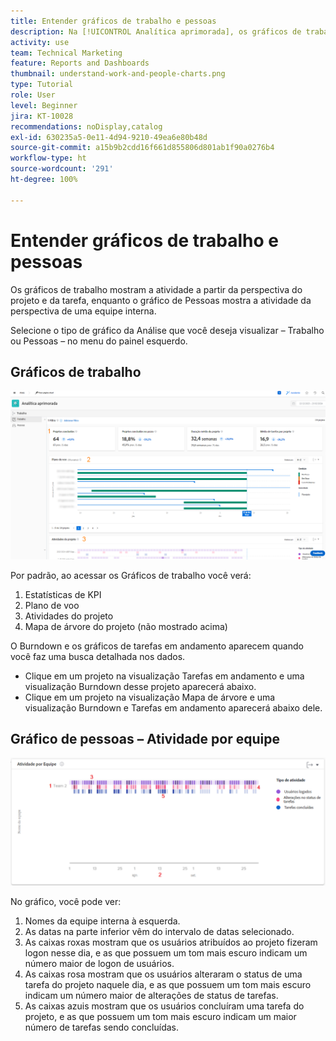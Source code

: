 ```yaml
---
title: Entender gráficos de trabalho e pessoas
description: Na [!UICONTROL Analítica aprimorada], os gráficos de trabalho mostram a atividade da perspectiva do projeto e da tarefa, enquanto os gráficos de pessoas mostram a atividade da perspectiva de uma equipe interna.
activity: use
team: Technical Marketing
feature: Reports and Dashboards
thumbnail: understand-work-and-people-charts.png
type: Tutorial
role: User
level: Beginner
jira: KT-10028
recommendations: noDisplay,catalog
exl-id: 630235a5-0e11-4d94-9210-49ea6e80b48d
source-git-commit: a15b9b2cdd16f661d855806d801ab1f90a0276b4
workflow-type: ht
source-wordcount: '291'
ht-degree: 100%

---
```


# Entender gráficos de trabalho e pessoas

Os gráficos de trabalho mostram a atividade a partir da perspectiva do projeto e da tarefa, enquanto o gráfico de Pessoas mostra a atividade da perspectiva de uma equipe interna.

Selecione o tipo de gráfico da Análise que você deseja visualizar – Trabalho ou Pessoas – no menu do painel esquerdo.

## Gráficos de trabalho

![Uma imagem da descoberta do recurso de [!UICONTROL Análise] no [!DNL Workfront Classic]](assets/section-1-1.png)

Por padrão, ao acessar os Gráficos de trabalho você verá:

1. Estatísticas de KPI
1. Plano de voo
1. Atividades do projeto
1. Mapa de árvore do projeto (não mostrado acima)

O Burndown e os gráficos de tarefas em andamento aparecem quando você faz uma busca detalhada nos dados.

* Clique em um projeto na visualização Tarefas em andamento e uma visualização Burndown desse projeto aparecerá abaixo.
* Clique em um projeto na visualização Mapa de árvore e uma visualização Burndown e Tarefas em andamento aparecerá abaixo dele.

## Gráfico de pessoas – Atividade por equipe

![Uma imagem mostrando um gráfico de atividade por equipe com números em áreas descritas nos marcadores abaixo](assets/section-3-1.png)

No gráfico, você pode ver:

1. Nomes da equipe interna à esquerda.
1. As datas na parte inferior vêm do intervalo de datas selecionado.
1. As caixas roxas mostram que os usuários atribuídos ao projeto fizeram logon nesse dia, e as que possuem um tom mais escuro indicam um número maior de logon de usuários.
1. As caixas rosa mostram que os usuários alteraram o status de uma tarefa do projeto naquele dia, e as que possuem um tom mais escuro indicam um número maior de alterações de status de tarefas.
1. As caixas azuis mostram que os usuários concluíram uma tarefa do projeto, e as que possuem um tom mais escuro indicam um maior número de tarefas sendo concluídas.

